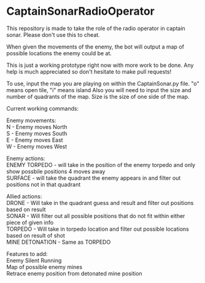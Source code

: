 # CaptainSonarRadioOperator

This repository is made to take the role of the radio operator in captain sonar. Please don't use this to cheat.

When given the movements of the enemy, the bot will output a map of possible locations the enemy could be at.

This is just a working prototype right now with more work to be done. Any help is much appreciated so don't hesitate to make pull requests!


To use, input the map you are playing on within the CaptainSonar.py file. "o" means open tile, "i" means island
Also you will need to input the size and number of quadrants of the map. Size is the size of one side of the map.

Current working commands:

Enemy movements:  
    N - Enemy moves North  
    S - Enemy moves South  
    E - Enemy moves East  
    W - Enemy moves West  

Enemy actions:  
    ENEMY TORPEDO - will take in the position of the enemy torpedo and only show possbile positions 4 moves away  
    SURFACE - will take the quadrant the enemy appears in and filter out positions not in that quadrant  

Allied actions:  
    DRONE - Will take in the quadrant guess and result and filter out positions based on result  
    SONAR - Will filter out all possible positions that do not fit within either piece of given info  
    TORPEDO - Will take in torpedo location and filter out possible locations based on result of shot  
    MINE DETONATION - Same as TORPEDO  
  
Features to add:  
    Enemy Silent Running  
    Map of possible enemy mines  
    Retrace enemy position from detonated mine position  